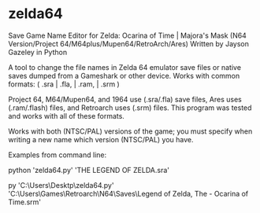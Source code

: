 # zelda64

Save Game Name Editor for Zelda: Ocarina of Time | Majora's Mask (N64 Version/Project 64/M64plus/Mupen64/RetroArch/Ares)
Written by Jayson Gazeley in Python

A tool to change the file names in Zelda 64 emulator save files or native saves dumped from a Gameshark or other device. Works with common formats: ( .sra | .fla, | .ram, | .srm )

Project 64, M64/Mupen64, and 1964 use (.sra/.fla) save files, Ares uses (.ram/.flash) files, and Retroarch uses (.srm) files. This program was tested and works with all of these formats.

Works with both (NTSC/PAL) versions of the game; you must specify when writing a new name which version (NTSC/PAL) you have.


Examples from command line:

python 'zelda64.py' 'THE LEGEND OF ZELDA.sra'

py 'C:\Users\Desktp\zelda64.py' 'C:\Users\Games\Retroarch\N64\Saves\Legend of Zelda, The - Ocarina of Time.srm'
